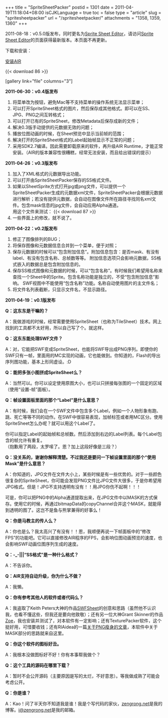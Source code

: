 +++
title = "SpriteSheetPacker"
postid = 1301
date = 2011-04-19T11:18:04+08:00
isCJKLanguage = true
toc = false
type = "article"
slug = "spritesheetpacker"
url = "/spritesheetpacker/"
attachments = "1358, 1359, 1360"
+++


2011-08-18：v0.5.0版发布，同时更名为[Sprite Sheet Editor](/spritesheeteditor/ "Sprite Sheet Editor")，请访问[Sprite Sheet Editor](/spritesheeteditor/ "Sprite Sheet Editor")的页面获得最新版本。本页面不再更新。

下载和安装：  

[安装AIR](http://get.adobe.com/cn/air/)

{{< download 86 >}}

[gallery link="file" columns="3"]

**2011-06-30：v0.4版发布**

1.  将菜单改为按钮，避免Mac等不支持菜单的操作系统无法显示菜单；
2.  可以打开SpriteSheet格式的图片，然后保存成其他格式。即可以在SS、JPG、PNG之间互转格式；
3.  可以打开已有的SpriteSheet，修改Metadata后保存成新的文件；
4.  解决0.3版手动提供的元数据无效的问题；
5.  播放位图动画的时候，在Sheet预览中显示当前帧的范围；
6.  解决打开的SpriteSheet格式的Label起始帧显示不正常的问题；
7.  采用SDK2.7编译。因此需要卸载原来的软件，再升级AIR
    Runtime，才能正常安装。（AIR的版本兼容性很糟糕，经常无法安装，而且给出错误的提示）

**2011-04-26：v0.3版发布**

1.  加入了XML格式的元数据导出功能。
2.  可以打开由SpriteSheetPacker保存的SS格式文件。
3.  如果以SheetSprite方式打开jpg或png文件，可以提供一个SpriteSheetPacker生成的元数据xml文件，SpriteSheetPacker会根据元数据进行解析；若没有提供元数据，会自动在图像文件所在路径寻找同名xml文件。包含mask信息的jpg文件，会自动应用Alpha通道。  
   用这个文件来测试：
{{< download 87 >}}
4.  一些界面上的修改，就不说了。

**2011-04-22：v0.2版发布**

1.  修正了图像排列的BUG；
2.  将保存图像和元数据信息合并到一个菜单，便于对照；
3.  保存元数据的时候可以“包含附加信息”。附加信息包含：是否mask、有没有label、有没有包含名称、总帧数等等。 附加信息选项只会影响元数据，SS格式嵌入的数据总是包含附加信息的。
4.  保存SS格式图像和元数据的时候，可以“包含名称”。有时候我们希望用名称来查找一个Sheet中的Sprite。包含名称功能是独立的，不受“包含附加信息”影响。 SWF视图中不能使用“包含名称”功能。名称自动使用图片的主文件名；
5.  将文件名列表截断，只显示文件名，不显示路径。

**2011-04-19：v0.1版发布**

**Q：这东东是干嘛的？**  

A：我做游戏的时候，经常需要使用SpriteSheet（也称为TileSheet）技术。网上找到的工具都不太好用，所以自己写了个。就这样。

**Q：这东东能处理SWF文件？**  

A：对，它能把SWF变成SpriteSheet，也能将SWF导出成PNG序列。即使你的SWF只有一帧，里面用的MC实现的动画，它也能做到。你知道的，Flash的导出序列图功能，基本上形同虚设。:D

**Q：能把多张小图拼成SpriteSheet么？**  

A：当然可以。你可以设定使用原图大小，也可以只拼接每张图的一个固定的区域（使用“设置-帧”面板）。

**Q：帧设置面板里面的那个“Label”是什么意思？**  

A：有时候，我们会在一个SWF文件中包含多个Label，例如一个人物形象有跑、跳、死亡等等不同的动作。在SWF中很容易表现，加帧标签或者用MC区分。使用SpriteSheet怎么办呢？就可以用这个Label了。  

你可以指定Label的起始帧和总帧数。然后添加到右边的Label列表。每个Label包含的帧允许有重复。  
（抱歉用了两段，太罗嗦了。恩？加上这段好像是三段？）

**Q：没关系的，谢谢你解释清楚。不过我还是要问一下帧设置里面的那个“使用Mask”是什么意思？**  

A：你知道的，JPG文件在文件大小上，某些时候是有一些优势的。对于一些颜色很复杂的SpriteSheet，你可能会发现PNG文件比JPG文件大很多，于是你希望用JPG格式。但是！JPG不支持透明有没有！！用JPG你伤不起啊！！！  

可是，你可以把PNG中的Alpha通道提取出来，在JPG文件中以MASK的方式保存。使用它的时候，再通过bitmapData的copyChannel合并这个MASK，就能得到透明的图了。这岂不是鱼与熊掌兼得的好事么！

**Q：你是马教主的传人么？**  

A：你也是么？我太高兴了有没有！！恩，我顺便再说一下帧面板中的“修改FPS”的功能吧。它可以直接修改AIR程序的FPS，会影响位图动画预览的速度，也会影响SWF动画位图序列生成的速度。

**Q：-\_-|||“SS格式”是一种什么格式？**  

A：不告诉你。

**Q：AIR支持自动升级，你为什么不做？**  

A：我懒。

**Q：你有参考其他人的软件或者代码么？**  

A：我盗取了Keith Peters大神的作品[<span style="text-decoration: underline;">SWFSheet</span>](http://www.bit-101.com/blog/?p=2977)的创意和思路（虽然他不认识我，也看不懂这些，但我还是要向他致敬）；还有另一位大神Grant Skinner的作品<span style="text-decoration: underline;"><span style="color: #0000ff;">[Zoe](http://easeljs.com/zoe.html)</span></span>，我也安装并测试了，对本软件有一定影响；还有TexturePacker软件，这个挺好用，可惜要收钱；还有RIAidea的一篇<span style="text-decoration: underline;"><span style="color: #0000ff;">[关于PNG瘦身的文章](http://www.riaidea.com/blog/archives/279.html)</span></span>，本软件中关于MASK部分的思路就来自这里。

**Q：你这个软件的图标好丑。**  

A：我根本没做图标好不好！你有本事帮我做个？

**Q：这个工具的源码在哪里下载？**  

A：暂时不会公开源码（主要原因是写的太烂，不好意思）。等我做成熟了可能会考虑公开。

**Q：你是谁？**  

A：Kao！问了半天你不知道我是谁！我是个写代码的家伙，<span style="color: #0000ff;"><span style="text-decoration: underline;">[zengrong.net](https://zengrong.net)</span></span>是我的博客。<span style="color: #0000ff;"><span style="text-decoration: underline;"><i@zengrong.net></span></span>是我的邮箱。

